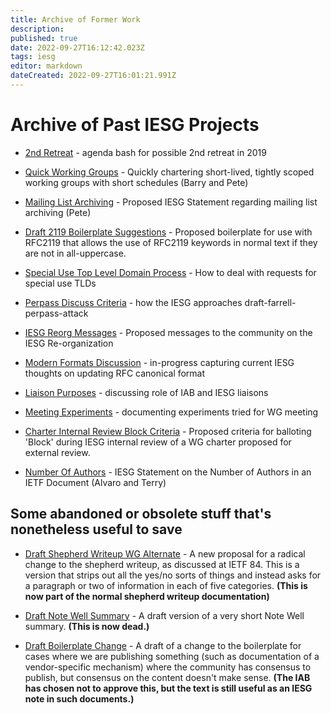 ```yaml
---
title: Archive of Former Work
description: 
published: true
date: 2022-09-27T16:12:42.023Z
tags: iesg
editor: markdown
dateCreated: 2022-09-27T16:01:21.991Z
---
```


# Archive of Past IESG Projects 

 * [2nd Retreat]() - agenda bash for possible 2nd retreat in 2019

 * [Quick Working Groups]() - Quickly chartering short-lived, tightly scoped working groups with short schedules (Barry and Pete)

 * [Mailing List Archiving]() - Proposed IESG Statement regarding mailing list archiving (Pete)

 * [Draft 2119 Boilerplate Suggestions]() - Proposed boilerplate for use with RFC2119 that allows the use of RFC2119 keywords in normal text if they are not in all-uppercase.


 * [Special Use Top Level Domain Process]() - How to deal with requests for special use TLDs

 * [Perpass Discuss Criteria]() - how the IESG approaches draft-farrell-perpass-attack

 * [IESG Reorg Messages]() - Proposed messages to the community on the IESG Re-organization

 * [Modern Formats Discussion]() - in-progress capturing current IESG thoughts on updating RFC canonical format

 * [Liaison Purposes]() - discussing role of IAB and IESG liaisons

 * [Meeting Experiments]() - documenting experiments tried for WG meeting


 * [Charter Internal Review Block Criteria]() - Proposed criteria for balloting 'Block' during IESG internal review of a WG charter proposed for external review.

 * [Number Of Authors]() - IESG Statement on the Number of Authors in an IETF Document (Alvaro and Terry)

## Some abandoned or obsolete stuff that's nonetheless useful to save 

 * [Draft Shepherd Writeup WG Alternate](/draftshepherdwriteup) - A new proposal for a radical change to the shepherd writeup, as discussed at IETF 84.  This is a version that strips out all the yes/no sorts of things and instead asks for a paragraph or two of information in each of five categories.  **(This is now part of the normal shepherd writeup documentation)**

 * [Draft Note Well Summary](/draftnotewell) - A draft version of a very short Note Well summary.  **(This is now dead.)**

 * [Draft Boilerplate Change](/draftboilerplate) - A draft of a change to the boilerplate for cases where we are publishing something (such as documentation of a vendor-specific mechanism) where the community has consensus to publish, but consensus on the content doesn't make sense.  **(The IAB has chosen not to approve this, but the text is still useful as an IESG note in such documents.)**


